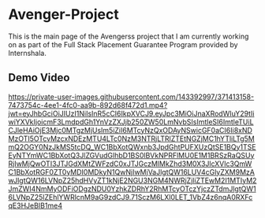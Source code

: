 # Avenger-Project
This is the main page of the Avengerss project that I am currently working on as part of the Full Stack Placement Guarantee Program provided by Internshala.

## Demo Video

https://private-user-images.githubusercontent.com/143392997/371413158-7473754c-4ee1-4fc0-aa9b-892d68f472d1.mp4?jwt=eyJhbGciOiJIUzI1NiIsInR5cCI6IkpXVCJ9.eyJpc3MiOiJnaXRodWIuY29tIiwiYXVkIjoicmF3LmdpdGh1YnVzZXJjb250ZW50LmNvbSIsImtleSI6ImtleTUiLCJleHAiOjE3Mjc0MTgzMjUsIm5iZiI6MTcyNzQxODAyNSwicGF0aCI6Ii8xNDMzOTI5OTcvMzcxNDEzMTU4LTc0NzM3NTRjLTRlZTEtNGZjMC1hYTliLTg5MmQ2OGY0NzJkMS5tcDQ_WC1BbXotQWxnb3JpdGhtPUFXUzQtSE1BQy1TSEEyNTYmWC1BbXotQ3JlZGVudGlhbD1BS0lBVkNPRFlMU0E1M1BRSzRaQSUyRjIwMjQwOTI3JTJGdXMtZWFzdC0xJTJGczMlMkZhd3M0X3JlcXVlc3QmWC1BbXotRGF0ZT0yMDI0MDkyN1QwNjIwMjVaJlgtQW16LUV4cGlyZXM9MzAwJlgtQW16LVNpZ25hdHVyZT1kNjE2NGU3NGM4NWRjZjliZTEwM2I1MTIyM2JmZWI4NmMyODFiODgzNDU0YzhkZDRhY2RhMTcyOTczYjczZTdmJlgtQW16LVNpZ25lZEhlYWRlcnM9aG9zdCJ9.71SczM6LXl0LET_1VbZ4z6nqA0RXFcqE3HJeBIB1me4
